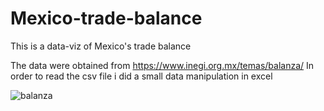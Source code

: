 # Mexico-trade-balance
This is a data-viz of Mexico's trade balance

The data were obtained from https://www.inegi.org.mx/temas/balanza/
In order to read the csv file i did a small data manipulation in excel

![balanza](https://user-images.githubusercontent.com/86634379/185781662-d48874ee-3b20-4b1d-8a3f-c0bdb84e045c.png)
